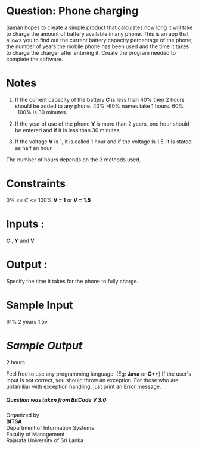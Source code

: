 # Question: Phone charging

Saman hopes to create a simple product that calculates how long it will take to charge the amount of battery available in any phone. This is an app that allows you to find out the current battery capacity percentage of the phone, the number of years the mobile phone has been used and the time it takes to charge the charger after entering it. Create the program needed to complete the software.

# Notes

1. If the current capacity of the battery **C** is less than 40% then 2 hours should be added to any phone. 40% -60% names take 1 hours. 60% -100% is 30 minutes.

2. If the year of use of the phone **Y** is more than 2 years, one hour should be entered and if it is less than 30 minutes.

3. If the voltage **V** is 1, it is called 1 hour and if the voltage is 1.5, it is stated as half an hour.  

The number of hours depends on the 3 methods used.

# Constraints
0% <= *C* <= 100%
**V = 1** or **V = 1.5**

# Inputs :
**C** , **Y** and **V**

# Output :
Specify the time it takes for the phone to fully charge.

# Sample Input
61% 
2 years 
1.5v

# *Sample Output*
2 hours

Feel free to use any programming language. (Eg: **Java** or **C++**)
If the user's input is not correct, you should throw an exception. For those who are unfamiliar with exception handling, just print an Error message.




##### Question was taken from BitCode V 3.0
Organized by  
<b>BITSA</b>  
Department of Information Systems  
Faculty of Management  
Rajarata University of Sri Lanka  
